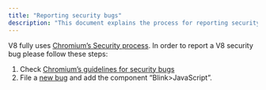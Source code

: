 ```yaml
---
title: "Reporting security bugs"
description: "This document explains the process for reporting security issues in V8."
---
```

V8 fully uses [Chromium’s Security process](https://www.chromium.org/Home/chromium-security). In order to report a V8 security bug please follow these steps:

1. Check [Chromium’s guidelines for security bugs](https://www.chromium.org/Home/chromium-security/reporting-security-bugs)
1. File a [new bug](https://bugs.chromium.org/p/chromium/issues/entry?template=Security%20Bug) and add the component “Blink>JavaScript”.

